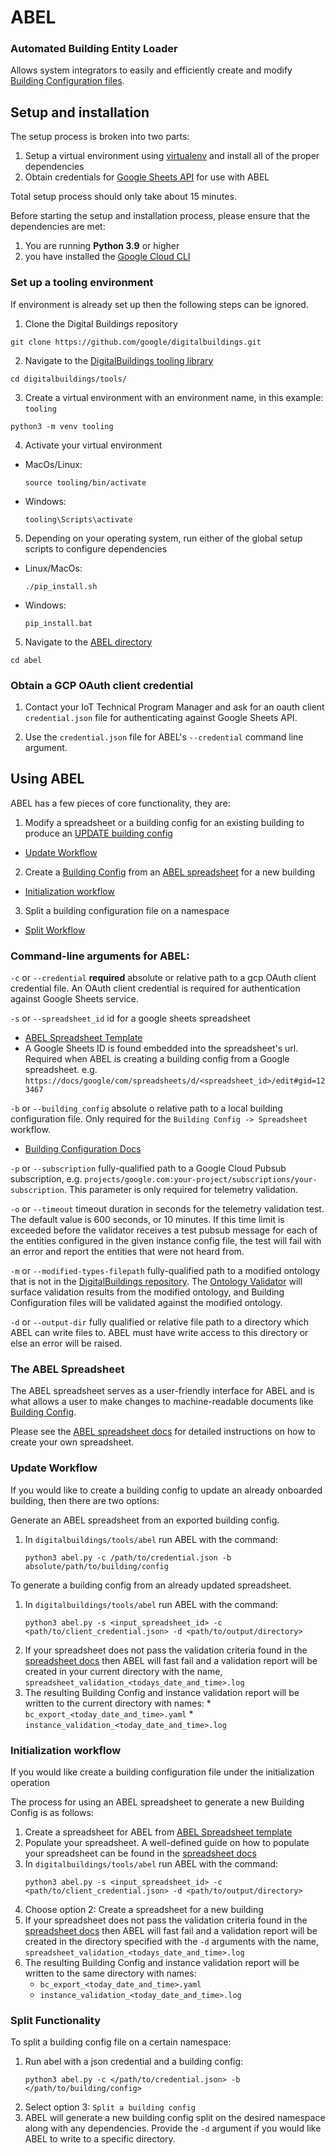 # ABEL
### Automated Building Entity Loader

Allows system integrators to easily and efficiently create and
modify [Building Configuration files](../../ontology/docs/building_config.md).

## Setup and installation

The setup process is broken into two parts:

1. Setup a virtual environment using [virtualenv](https://virtualenv.pypa.io/en/latest/) and install all of the
proper dependencies
2. Obtain credentials for [Google Sheets API](https://developers.google.com/sheets/api/reference/rest) for use with
ABEL

Total setup process should only take about 15 minutes.

Before starting the setup and installation process, please ensure that the
dependencies are met:
1. You are running **Python 3.9** or higher
2. you have installed the [Google Cloud CLI](https://cloud.google.com/sdk/docs/install)

### Set up a tooling environment

If environment is already set up then the following steps can be ignored.

1. Clone the Digital Buildings repository

  ```
  git clone https://github.com/google/digitalbuildings.git
  ```

2. Navigate to the [DigitalBuildings tooling library](../../tools/)

  ```
  cd digitalbuildings/tools/
  ```

3. Create a virtual environment with an environment name, in this example: `tooling`

  ```
  python3 -m venv tooling
  ```

4. Activate your virtual environment

* MacOs/Linux:

  ```
  source tooling/bin/activate
  ```

* Windows:

  ```
  tooling\Scripts\activate
  ```

5. Depending on your operating system, run either of the global setup scripts to configure dependencies

* Linux/MacOs:
  ```
  ./pip_install.sh
  ```

* Windows:

  ```
  pip_install.bat
  ```

5. Navigate to the [ABEL directory](./)

```
cd abel
```

### Obtain a GCP OAuth client credential

1. Contact your IoT Technical Program Manager and ask for an oauth client `credential.json` file for authenticating against Google Sheets API.

2. Use the `credential.json` file for ABEL's `--credential` command line argument.

## Using ABEL
ABEL has a few pieces of core functionality, they are:
1. Modify a spreadsheet or a building config for an existing building to produce an [UPDATE building config](../../ontology/docs/building_config.md#update)
  * [Update Workflow](#update-workflow)
2. Create a [Building Config](../../ontology/docs/building_config.md) from an [ABEL spreadsheet](../../tools/abel/validators/README.md) for a new building 
  * [Initialization workflow](#initialization-workflow)
3. Split a building configuration file on a namespace
  * [Split Workflow](#split-functionality)

### Command-line arguments for ABEL:
`-c` or `--credential` **required** absolute or relative path to a gcp OAuth client
credential file. An OAuth client credential is required for authentication
against Google Sheets service.

`-s` or `--spreadsheet_id` id for a google sheets spreadsheet
  * [ABEL Spreadsheet Template](https://docs.google.com/spreadsheets/d/1b6IRimNS1dAtPjkNN-fk4TirnLzOiDyyUmOKP_MhMM0/copy#gid=980240783)
  * A Google Sheets ID is found embedded into the spreadsheet's url. Required when ABEL is creating a building config from a Google spreadsheet.
  e.g. `https://docs/google/com/spreadsheets/d/<spreadsheet_id>/edit#gid=123467`

`-b` or `--building_config` absolute o relative path to a local building configuration
file. Only required for the `Building Config -> Spreadsheet` workflow.
  * [Building Configuration Docs](../../ontology/docs/building_config.md)

`-p` or `--subscription` fully-qualified path to a Google Cloud Pubsub subscription, e.g. `projects/google.com:your-project/subscriptions/your-subscription`. This parameter is only required for telemetry validation.

`-o` or `--timeout` timeout duration in seconds for the telemetry validation test. The default value is 600 seconds, or 10 minutes. If this time limit is exceeded before the validator receives a test pubsub message for each of the entities configured in the given instance config file, the test will fail with an error and report the entities that were not heard from.

`-m` or `--modified-types-filepath` fully-qualified path to a modified ontology
that is not in the [DigitalBuildings repository](../..). The [Ontology
Validator](../validators/ontology_validator) will surface validation results
from the modified ontology, and Building Configuration files will be validated
against the modified ontology.

`-d` or `--output-dir` fully qualified or relative file path to a directory which ABEL can write files to. ABEL must have write access to this directory or else an error will be raised.

### The ABEL Spreadsheet
The ABEL spreadsheet serves as a user-friendly interface for ABEL and is what
allows a user to make changes to machine-readable documents like [Building
Config](../../ontology/docs/building_config.md).

Please see the [ABEL spreadsheet docs](../../tools/abel/validators/README.md) for detailed instructions on how to create your own spreadsheet.

### Update Workflow

If you would like to create a building config to update an already onboarded building, then there are two options:

Generate an ABEL spreadsheet from an exported building config.

  1. In `digitalbuildings/tools/abel` run ABEL with the command:
      ```
      python3 abel.py -c /path/to/credential.json -b absolute/path/to/building/config
      ```
To generate a building config from an already updated spreadsheet.

  1. In `digitalbuildings/tools/abel` run ABEL with the command:
      ```
      python3 abel.py -s <input_spreadsheet_id> -c <path/to/client_credential.json> -d <path/to/output/directory>
      ```
  2. If your spreadsheet does not pass the validation criteria found in the
    [spreadsheet docs](../../tools/abel/validators/README.md) then ABEL will fast
    fail and a validation
    report will be created in your current directory with the name,
    `spreadsheet_validation_<todays_date_and_time>.log`
  3. The resulting Building Config and instance validation report will be written
    to the current directory with names:
    * `bc_export_<today_date_and_time>.yaml`
    * `instance_validation_<today_date_and_time>.log`

### Initialization workflow
If you would like create a building configuration file under the initialization operation

The process for using an ABEL spreadsheet to generate a new Building Config is as
follows:

1. Create a spreadsheet for ABEL from [ABEL Spreadsheet template](https://docs.google.com/spreadsheets/d/1nlFVwVvmumBSIAAAv7xq1-xuqGy0k1ONyrG2rMqrgdE/copy#gid=980240783)
2. Populate your spreadsheet. A well-defined guide on how to populate your
   spreadsheet can be found in the [spreadsheet docs](../../tools/abel/validators/README.md)
3. In `digitalbuildings/tools/abel` run ABEL with the command:
    ```
    python3 abel.py -s <input_spreadsheet_id> -c <path/to/client_credential.json> -d <path/to/output/directory>
    ```
4. Choose option 2: Create a spreadsheet for a new building
5. If your spreadsheet does not pass the validation criteria found in the
   [spreadsheet docs](../../tools/abel/validators/README.md) then ABEL will fast
   fail and a validation report will be created in the directory specified with the `-d` arguments with the name,
   `spreadsheet_validation_<todays_date_and_time>.log`
6. The resulting Building Config and instance validation report will be written
   to the same directory with names:
   * `bc_export_<today_date_and_time>.yaml`
   * `instance_validation_<today_date_and_time>.log`

### Split Functionality
To split a building config file on a certain namespace:

1. Run abel with a json credential and a building config:
    ```
    python3 abel.py -c </path/to/credential.json> -b </path/to/building/config>
    ```
2. Select option 3: `Split a building config`
3. ABEL will generate a new building config split on the desired namespace
   along with any dependencies. Provide the `-d` argument if you would like ABEL to write to a specific directory.
